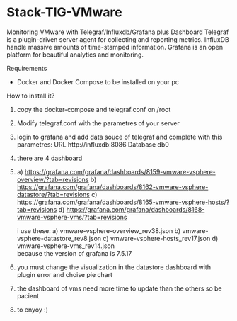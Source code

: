 # Stack-TIG-VMware
Monitoring VMware with Telegraf/Influxdb/Grafana plus Dashboard
Telegraf is a plugin-driven server agent for collecting and reporting metrics.
InfluxDB handle massive amounts of time-stamped information.
Grafana is an open platform for beautiful analytics and monitoring.

Requirements
* Docker and Docker Compose
to be installed on your pc

How to install it?

1) copy the docker-compose and telegraf.conf on /root
2) Modify telegraf.conf with the parametres of your server
3) login to grafana and add data souce of telegraf and complete with this parametres:
   URL http://influxdb:8086 
   Database db0
4) there are 4 dashboard
5) 
   a) https://grafana.com/grafana/dashboards/8159-vmware-vsphere-overview/?tab=revisions
   b) https://grafana.com/grafana/dashboards/8162-vmware-vsphere-datastore/?tab=revisions
   c) https://grafana.com/grafana/dashboards/8165-vmware-vsphere-hosts/?tab=revisions
   d) https://grafana.com/grafana/dashboards/8168-vmware-vsphere-vms/?tab=revisions
   
    i use these:
                a) vmware-vsphere-overview_rev38.json
                b) vmware-vsphere-datastore_rev8.json
                c) vmware-vsphere-hosts_rev17.json
                d) vmware-vsphere-vms_rev14.json  
   because the version of grafana is 7.5.17
5) you must change the visualization in the datastore dashboard with plugin error and choise pie chart 
6) the dashboard of vms need more time to update than the others so be pacient
7) to enyoy :)
   

